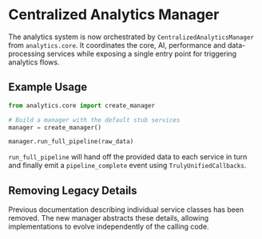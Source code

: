 # Centralized Analytics Manager

The analytics system is now orchestrated by `CentralizedAnalyticsManager` from
`analytics.core`.  It coordinates the core, AI, performance and data-processing
services while exposing a single entry point for triggering analytics flows.

## Example Usage

```python
from analytics.core import create_manager

# Build a manager with the default stub services
manager = create_manager()

manager.run_full_pipeline(raw_data)
```

`run_full_pipeline` will hand off the provided data to each service in turn and
finally emit a `pipeline_complete` event using
`TrulyUnifiedCallbacks`.

## Removing Legacy Details

Previous documentation describing individual service classes has been removed.
The new manager abstracts these details, allowing implementations to evolve
independently of the calling code.

